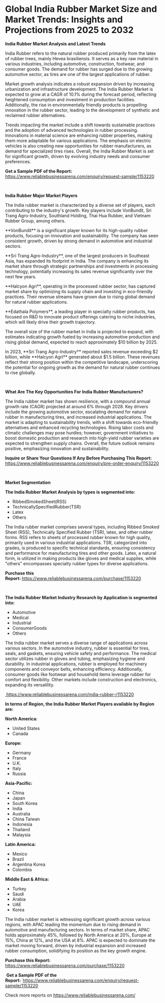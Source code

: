 <p><h1>Global India Rubber Market Size and Market Trends: Insights and Projections from 2025 to 2032</h1></p><p><strong>India Rubber Market Analysis and Latest Trends</strong></p>
<p><p>India Rubber refers to the natural rubber produced primarily from the latex of rubber trees, mainly Hevea brasiliensis. It serves as a key raw material in various industries, including automotive, construction, footwear, and consumer goods. The demand for rubber has surged due to the growing automotive sector, as tires are one of the largest applications of rubber. </p><p>Market growth analysis indicates a robust expansion driven by increasing urbanization and infrastructure development. The India Rubber Market is expected to grow at a CAGR of 10.1% during the forecast period, reflecting heightened consumption and investment in production facilities. Additionally, the rise in environmentally friendly products is propelling innovation in the rubber sector, leading to the development of synthetic and reclaimed rubber alternatives. </p><p>Trends impacting the market include a shift towards sustainable practices and the adoption of advanced technologies in rubber processing. Innovations in material science are enhancing rubber properties, making them more adaptable for various applications. The emphasis on electric vehicles is also creating new opportunities for rubber manufacturers, as demand for specialized tires rises. Overall, the India Rubber Market is set for significant growth, driven by evolving industry needs and consumer preferences.</p></p>
<p><strong>Get a Sample PDF of the Report:&nbsp;</strong> <a href="https://www.reliablebusinessarena.com/enquiry/request-sample/1153220?utm_campaign=3443&utm_medium=2&utm_source=Github&utm_content=ia&utm_term=31032025&utm_id=india-rubber">https://www.reliablebusinessarena.com/enquiry/request-sample/1153220</a></p>
<p>&nbsp;</p>
<p><strong>India Rubber Major Market Players</strong></p>
<p><p>The India rubber market is characterized by a diverse set of players, each contributing to the industry's growth. Key players include VonBundit, Sri Trang Agro-Industry, Southland Holding, Thai Hua Rubber, and Vietnam Rubber Group, among others. </p><p>**VonBundit** is a significant player known for its high-quality rubber products, focusing on innovation and sustainability. The company has seen consistent growth, driven by strong demand in automotive and industrial sectors.</p><p>**Sri Trang Agro-Industry**, one of the largest producers in Southeast Asia, has expanded its footprint in India. The company is enhancing its market share through strategic partnerships and investments in processing technology, potentially increasing its sales revenue significantly over the next few years.</p><p>**Halcyon Agri**, operating in the processed rubber sector, has captured market share by optimizing its supply chain and investing in eco-friendly practices. Their revenue streams have grown due to rising global demand for natural rubber applications.</p><p>**Edathala Polymers**, a leading player in specialty rubber products, has focused on R&D to innovate product offerings catering to niche industries, which will likely drive their growth trajectory.</p><p>The overall size of the rubber market in India is projected to expand, with estimates indicating growth fueled by increasing automotive production and rising global demand, expected to reach approximately $10 billion by 2025.</p><p>In 2023, **Sri Trang Agro-Industry** reported sales revenue exceeding $2 billion, while **Halcyon Agri** generated about $1.5 billion. These revenues reflect their strong position within the competitive landscape, underscoring the potential for ongoing growth as the demand for natural rubber continues to rise globally.</p></p>
<p>&nbsp;</p>
<p><strong>What Are The Key Opportunities For India Rubber Manufacturers?</strong></p>
<p><p>The India rubber market has shown resilience, with a compound annual growth rate (CAGR) projected at around 6% through 2028. Key drivers include the growing automotive sector, escalating demand for natural rubber in manufacturing tires, and increased industrial applications. The market is adapting to sustainability trends, with a shift towards eco-friendly alternatives and enhanced recycling technologies. Rising labor costs and climatic challenges may pose hurdles; however, government initiatives to boost domestic production and research into high-yield rubber varieties are expected to strengthen supply chains. Overall, the future outlook remains positive, emphasizing innovation and sustainability.</p></p>
<p><strong>Inquire or Share Your Questions If Any Before Purchasing This Report:</strong> <a href="https://www.reliablebusinessarena.com/enquiry/pre-order-enquiry/1153220?utm_campaign=3443&utm_medium=2&utm_source=Github&utm_content=ia&utm_term=31032025&utm_id=india-rubber">https://www.reliablebusinessarena.com/enquiry/pre-order-enquiry/1153220</a></p>
<p>&nbsp;</p>
<p><strong>Market Segmentation</strong></p>
<p><strong>The India Rubber Market Analysis by types is segmented into:</strong></p>
<p><ul><li>RibbedSmokedSheet(RSS)</li><li>TechnicallySpecifiedRubber(TSR)</li><li>Latex</li><li>Others</li></ul></p>
<p><p>The India rubber market comprises several types, including Ribbed Smoked Sheet (RSS), Technically Specified Rubber (TSR), latex, and other rubber forms. RSS refers to sheets of processed rubber known for high quality, primarily used in various industrial applications. TSR, categorized into grades, is produced to specific technical standards, ensuring consistency and performance for manufacturing tires and other goods. Latex, a natural form, is utilized in making products like gloves and medical supplies, while "others" encompasses specialty rubber types for diverse applications.</p></p>
<p><strong>Purchase this Report:&nbsp;</strong><a href="https://www.reliablebusinessarena.com/purchase/1153220?utm_campaign=3443&utm_medium=2&utm_source=Github&utm_content=ia&utm_term=31032025&utm_id=india-rubber">https://www.reliablebusinessarena.com/purchase/1153220</a></p>
<p>&nbsp;</p>
<p><strong>The India Rubber Market Industry Research by Application is segmented into:</strong></p>
<p><ul><li>Automotive</li><li>Medical</li><li>Industrial</li><li>ConsumerGoods</li><li>Others</li></ul></p>
<p><p>The India rubber market serves a diverse range of applications across various sectors. In the automotive industry, rubber is essential for tires, seals, and gaskets, ensuring vehicle safety and performance. The medical sector utilizes rubber in gloves and tubing, emphasizing hygiene and durability. In industrial applications, rubber is employed for machinery components and conveyor belts, enhancing efficiency. Additionally, consumer goods like footwear and household items leverage rubber for comfort and flexibility. Other markets include construction and electronics, expanding its versatility.</p></p>
<p><a href="https://www.reliablebusinessarena.com/india-rubber-r1153220?utm_campaign=3443&utm_medium=2&utm_source=Github&utm_content=ia&utm_term=31032025&utm_id=india-rubber">&nbsp;https://www.reliablebusinessarena.com/india-rubber-r1153220</a></p>
<p><strong>In terms of Region, the India Rubber Market Players available by Region are:</strong></p>
<p>
    <p> <strong> North America: </strong>
        <ul>
            <li>United States</li>
            <li>Canada</li>
        </ul>
        </p> 
    <p> <strong> Europe: </strong>
        <ul>
            <li>Germany</li>
            <li>France</li>
            <li>U.K.</li>
            <li>Italy</li>
            <li>Russia</li>
        </ul>
        </p> 
    <p> <strong> Asia-Pacific: </strong>
        <ul>
            <li>China</li>
            <li>Japan</li>
            <li>South Korea</li>
            <li>India</li>
            <li>Australia</li>
            <li>China Taiwan</li>
            <li>Indonesia</li>
            <li>Thailand</li>
            <li>Malaysia</li>
        </ul>
        </p> 
    <p> <strong> Latin America: </strong>
        <ul>
            <li>Mexico</li>
            <li>Brazil</li>
            <li>Argentina Korea</li>
            <li>Colombia</li>
        </ul>
        </p> 
    <p> <strong> Middle East & Africa: </strong>
        <ul>
            <li>Turkey</li>
            <li>Saudi</li>
            <li>Arabia</li>
            <li>UAE</li>
            <li>Korea</li>
        </ul>
    </p>
    </p>
<p><p>The India rubber market is witnessing significant growth across various regions, with APAC leading the momentum due to rising demand in automotive and manufacturing sectors. In terms of market share, APAC holds approximately 45%, followed by North America at 20%, Europe at 15%, China at 12%, and the USA at 8%. APAC is expected to dominate the market moving forward, driven by industrial expansion and increased rubber consumption, solidifying its position as the key growth engine.</p></p>
<p><strong>Purchase this Report: </strong><a href="https://www.reliablebusinessarena.com/purchase/1153220?utm_campaign=3443&utm_medium=2&utm_source=Github&utm_content=ia&utm_term=31032025&utm_id=india-rubber">https://www.reliablebusinessarena.com/purchase/1153220</a></p>
<p>&nbsp;<strong>Get a Sample PDF of the Report:&nbsp;&nbsp;</strong><a href="https://www.reliablebusinessarena.com/enquiry/request-sample/1153220?utm_campaign=3443&utm_medium=2&utm_source=Github&utm_content=ia&utm_term=31032025&utm_id=india-rubber">https://www.reliablebusinessarena.com/enquiry/request-sample/1153220</a></p>
<p><strong></strong></p>
<p>Check more reports on <a href="https://www.reliablebusinessarena.com/?utm_campaign=3443&utm_medium=2&utm_source=Github&utm_content=ia&utm_term=31032025&utm_id=india-rubber">https://www.reliablebusinessarena.com/</a></p>